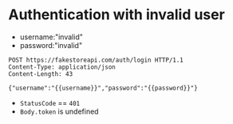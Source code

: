 # Authentication with invalid user

* username:"invalid"
* password:"invalid"

```http
POST https://fakestoreapi.com/auth/login HTTP/1.1
Content-Type: application/json
Content-Length: 43

{"username":"{{username}}","password":"{{password}}"}
```

* `StatusCode` == `401`
* `Body.token` is undefined
